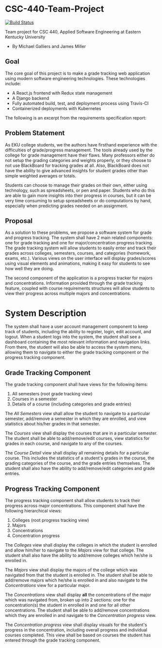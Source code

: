 # CSC-440-Team-Project
[![Build Status](https://travis-ci.com/KYDronePilot/CSC-440-Team-Project.svg?token=UPpYeFG6qsnEPAAd486T&branch=master)](https://travis-ci.com/KYDronePilot/CSC-440-Team-Project)

Team project for CSC 440, Applied Software Engineering at Eastern Kentucky University
 - By Michael Galliers and James Miller

## Goal
The core goal of this project is to make a grade tracking web application using modern software engineering
technologies. These technologies include:
 - A React.js frontend with Redux state management
 - A Django backend
 - Fully automated build, test, and deployment process using Travis-CI
 - Containerized deployments with Kubernetes

The following is an excerpt from the requirements specification report:

Problem Statement
-----------------

As EKU college students, we the authors have firsthand experience with
the difficulties of grade/progress management. The tools already used by
the college for grade management have their flaws. Many professors
either do not setup the grading categories and weights properly, or they
choose to not use BlackBoard for tracking grades at all. Also,
BlackBoard does not have the ability to give advanced insights for
student grades other than simple weighted averages or totals.

Students can choose to manage their grades on their own, either using
technology, such as spreadsheets, or pen and paper. Students who do this
are able to gain more insights into their progress in courses, but it
can be very time consuming to setup spreadsheets or do computations by
hand, especially when predicting grades needed on an assignment.

Proposal
--------

As a solution to these problems, we propose a software system for grade
and progress tracking. The system shall have 2 main related components:
one for grade tracking and one for major/concentration progress
tracking. The grade tracking system will allow students to easily enter
and track their grades across colleges, semesters, courses, and
categories (homework, exams, etc.). Various views on the user interface
will display grades/scores using visual elements and animations, making
it easy for students to see how well they are doing.

The second component of the application is a progress tracker for majors
and concentrations. Information provided through the grade tracking
feature, coupled with course requirements structures will allow students
to view their progress across multiple majors and concentrations.

System Description
==================

The system shall have a user account management component to keep track
of students, including the ability to register, login, edit account, and
logout. When a student logs into the system, the student shall see a
dashboard containing the most relevant information and navigation links.
From there, the student will also be able to access the system menu,
allowing them to navigate to either the grade tracking component or the
progress tracking component.

Grade Tracking Component
------------------------

The grade tracking component shall have views for the following items:

1.  All semesters (root grade tracking view)
2.  Courses in a semester
3.  Details of a course (including categories and grade entries)

The *All Semesters* view shall allow the student to navigate to a
particular semester, add/remove a semester in which they are enrolled,
and view statistics about his/her grades in that semester.

The *Courses* view shall display the courses that are in a particular
semester. The student shall be able to add/remove/edit courses, view
statistics for grades in each course, and navigate to any of the
courses.

The *Course Detail* view shall display all remaining details for a
particular course. This includes the statistics of a student's grades in
the course, the grading categories of the course, and the grade entries
themselves. The student shall also have the ability to add/remove/edit
categories and grade entries.

Progress Tracking Component
---------------------------

The progress tracking component shall allow students to track their
progress across major concentrations. This component shall have the
following hierarchical views:

1.  Colleges (root progress tracking view)
2.  Majors
3.  Concentrations
4.  Concentration progress

The *Colleges* view shall display the colleges in which the student is
enrolled and allow him/her to navigate to the *Majors* view for that
college. The student shall also have the ability to add/remove colleges
which he/she is enrolled in.

The *Majors* view shall display the majors of the college which was
navigated from that the student is enrolled in. The student shall be
able to add/remove majors which he/she is enrolled in and also navigate
to the *Concentrations* view for a particular major.

The *Concentrations* view shall display **all** the concentrations of
the major which was navigated from, broken up into 2 sections: one for
the concentration(s) the student in enrolled in and one for all other
concentrations. The student shall be able to add/remove concentrations
which they are enrolled in and navigate to the *Concentration progress*
view.

The *Concentration progress* view shall display visuals for the
student's progress in the concentration, including overall progress and
individual courses completed. This view shall be based on courses the
student has entered through the grade tracking component.
